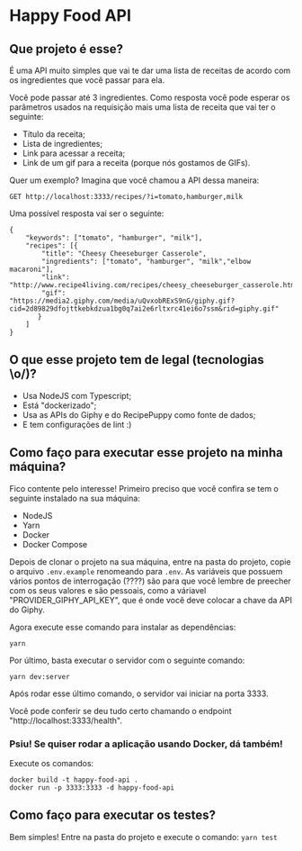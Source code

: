 # Happy Food API

## Que projeto é esse?

É uma API muito simples que vai te dar uma lista de receitas de acordo com os ingredientes que você passar para ela.

Você pode passar até 3 ingredientes. Como resposta você pode esperar os parâmetros usados na requisição mais uma lista de receita que vai ter o seguinte:

- Título da receita;
- Lista de ingredientes;
- Link para acessar a receita;
- Link de um gif para a receita (porque nós gostamos de GIFs).


Quer um exemplo? Imagina que você chamou a API dessa maneira:
```
GET http://localhost:3333/recipes/?i=tomato,hamburger,milk

```

Uma possível resposta vai ser o seguinte:

```
{
	"keywords": ["tomato", "hamburger", "milk"],
	"recipes": [{
		"title": "Cheesy Cheeseburger Casserole",
		"ingredients": ["tomato", "hamburger", "milk","elbow macaroni"],
		"link": "http://www.recipe4living.com/recipes/cheesy_cheeseburger_casserole.htm",
		"gif": "https://media2.giphy.com/media/uQvxobRExS9nG/giphy.gif?cid=2d89829dfojttkebkdzua1bg0q7ai2e6rltxrc41ei6o7ssm&rid=giphy.gif"
	   }
	]
}
```

## O que esse projeto tem de legal (tecnologias \o/)?
- Usa NodeJS com Typescript;
- Está "dockerizado";
- Usa as APIs do Giphy e do RecipePuppy como fonte de dados;
- E tem configurações de lint :)


## Como faço para executar esse projeto na minha máquina?

Fico contente pelo interesse! Primeiro preciso que você confira se tem o seguinte instalado na sua máquina:

- NodeJS
- Yarn
- Docker
- Docker Compose

Depois de clonar o projeto na sua máquina, entre na pasta do projeto, copie o arquivo `.env.example` renomeando para `.env`. As variáveis que possuem vários pontos de interrogação (????) são para que você lembre de preecher com os seus valores e são pessoais, como a váriavel "PROVIDER_GIPHY_API_KEY", que é onde você deve colocar a chave da API do Giphy.

Agora execute esse comando para instalar as dependências:

`yarn`

Por último, basta executar o servidor com o seguinte comando:

`yarn dev:server`

Após rodar esse último comando, o servidor vai iniciar na porta 3333.

Você pode conferir se deu tudo certo chamando o endpoint "http://localhost:3333/health".


### Psiu! Se quiser rodar a aplicação usando Docker, dá também!
Execute os comandos:

```
docker build -t happy-food-api .
docker run -p 3333:3333 -d happy-food-api

```


## Como faço para executar os testes?
Bem simples! Entre na pasta do projeto e execute o comando:
`yarn test`


